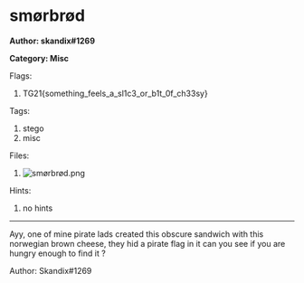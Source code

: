# smørbrød
**Author: skandix#1269**

**Category: Misc**

Flags:
1. TG21{something_feels_a_sl1c3_or_b1t_0f_ch33sy}


Tags: 
1. stego
2. misc

Files: 
1. ![smørbrød.png](./uploads/smørbrød.png)

Hints: 
1. no hints


---
Ayy, one of mine pirate lads created this obscure sandwich with this norwegian brown cheese, they hid a pirate flag in it can you see if you are hungry enough to find it ?

Author: Skandix#1269

